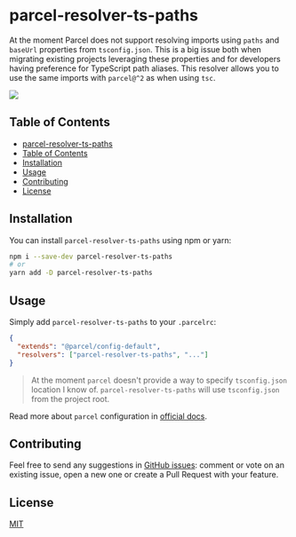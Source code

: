 # parcel-resolver-ts-paths

At the moment Parcel does not support resolving imports using `paths` and `baseUrl` properties from `tsconfig.json`. This is a big issue both when migrating existing projects leveraging these properties and for developers having preference for TypeScript path aliases. This resolver allows you to use the same imports with `parcel@^2` as when using `tsc`.

![](https://img.shields.io/bundlephobia/minzip/parcel-resolver-ts-paths?style=social)

## Table of Contents

- [parcel-resolver-ts-paths](#parcel-resolver-ts-paths)
- [Table of Contents](#table-of-contents)
- [Installation](#installation)
- [Usage](#usage)
- [Contributing](#contributing)
- [License](#license)

## Installation

You can install `parcel-resolver-ts-paths` using npm or yarn:

```bash
npm i --save-dev parcel-resolver-ts-paths
# or
yarn add -D parcel-resolver-ts-paths
```

## Usage

Simply add `parcel-resolver-ts-paths` to your `.parcelrc`:

```json
{
  "extends": "@parcel/config-default",
  "resolvers": ["parcel-resolver-ts-paths", "..."]
}
```

> At the moment `parcel` doesn't provide a way to specify `tsconfig.json` location I know of. `parcel-resolver-ts-paths` will use `tsconfig.json` from the project root.

Read more about `parcel` configuration in [official docs](https://parceljs.org/features/plugins/).

## Contributing

Feel free to send any suggestions in [GitHub issues](https://github.com/yakovlev-alexey/parcel-resolver-ts-paths/issues): comment or vote on an existing issue, open a new one or create a Pull Request with your feature.

## License

[MIT](/LICENSE)
